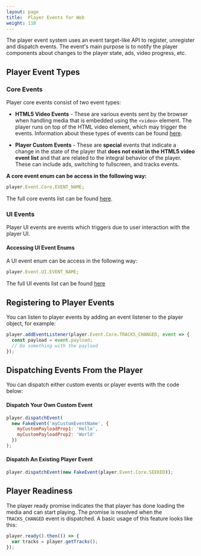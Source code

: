 ```yaml
---
layout: page
title:  Player Events for Web
weight: 110
---
```


The player event system uses an event target-like API to register, unregister and dispatch events. The event's main purpose is to notify the player components about changes to the player state, ads, video progress, etc.

## Player Event Types

### Core Events

Player core events consist of two event types:

- **HTML5 Video Events** - These are various events sent by the browser when handling media that is embedded using the `<video>` element. The player runs on top of the HTML video element, which may trigger the events. Information about these types of events can be found [here](https://developer.mozilla.org/en-US/docs/Web/Guide/Events/Media_events).

- **Player Custom Events** - These are **special** events that indicate a change in the state of the player that **does not exist in the HTML5 video event list** and that are related to the integral behavior of the player. These can include ads, switching to fullscreen, and tracks events.

**A core event enum can be access in the following way:**

```js
player.Event.Core.EVENT_NAME;
```

The full core events list can be found [here](https://github.com/kaltura/playkit-js/blob/master/src/event/event-type.ts). 

### UI Events

Player UI events are events which triggers due to user interaction with the player UI.

#### Accessing UI Event Enums

A UI event enum can be access in the following way:

```js
player.Event.UI.EVENT_NAME;
```

The full UI events list can be found [here](https://developer.kaltura.com/player/web/ui/ui-events)

## Registering to Player Events

You can listen to player events by adding an event listener to the player object, for example:

```javascript
player.addEventListener(player.Event.Core.TRACKS_CHANGED, event => {
  const payload = event.payload;
  // Do something with the payload
});
```

## Dispatching Events From the Player

You can dispatch either custom events or player events with the code below: 

#### Dispatch Your Own Custom Event

```javascript
player.dispatchEvent(
  new FakeEvent('myCustomEventName', {
    myCustomPayloadProp1: 'Hello',
    myCustomPayloadProp2: 'World'
  })
);
```

#### Dispatch An Existing Player Event

```javascript
player.dispatchEvent(new FakeEvent(player.Event.Core.SEEKED));
```

## Player Readiness

The player ready promise indicates the that player has done loading the media and can start playing. The promise is resolved when the `TRACKS_CHANGED` event is dispatched.
A basic usage of this feature looks like this:

```javascript
player.ready().then(() => {
  var tracks = player.getTracks();
});
```
